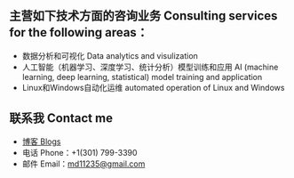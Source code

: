 ## 主营如下技术方面的咨询业务 Consulting services for the following areas：

* 数据分析和可视化 Data analytics and visulization 
* 人工智能（机器学习、深度学习、统计分析）模型训练和应用 AI (machine learning, deep learning, statistical) model training and application
* Linux和Windows自动化运维 automated operation of Linux and Windows 

## 联系我 Contact me
* [博客 Blogs](blog_index.md)
* 电话 Phone：+1(301) 799-3390
* 邮件 Email：md11235@gmail.com
